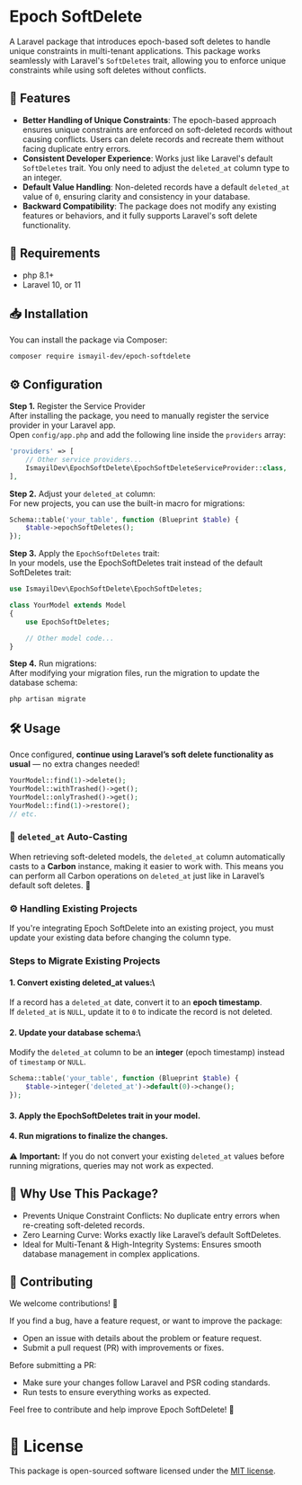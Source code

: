 # Epoch SoftDelete

A Laravel package that introduces epoch-based soft deletes to handle unique constraints in multi-tenant applications. This package works seamlessly with Laravel's `SoftDeletes` trait, allowing you to enforce unique constraints while using soft deletes without conflicts.

## 🚀 Features

- **Better Handling of Unique Constraints**: The epoch-based approach ensures unique constraints are enforced on soft-deleted records without causing conflicts. Users can delete records and recreate them without facing duplicate entry errors.
- **Consistent Developer Experience**: Works just like Laravel's default `SoftDeletes` trait. You only need to adjust the `deleted_at` column type to an integer.
- **Default Value Handling**: Non-deleted records have a default `deleted_at` value of `0`, ensuring clarity and consistency in your database.
- **Backward Compatibility**: The package does not modify any existing features or behaviors, and it fully supports Laravel's soft delete functionality.

## 📌 Requirements

- php 8.1+
- Laravel 10, or 11

## 📥 Installation

You can install the package via Composer:

```bash
composer require ismayil-dev/epoch-softdelete
```
## ⚙️ Configuration

**Step 1.** Register the Service Provider\
After installing the package, you need to manually register the service provider in your Laravel app.\
Open `config/app.php` and add the following line inside the `providers` array:
```php
'providers' => [
    // Other service providers...
    IsmayilDev\EpochSoftDelete\EpochSoftDeleteServiceProvider::class,
],
```

**Step 2.** Adjust your `deleted_at` column:\
For new projects, you can use the built-in macro for migrations:
```php
Schema::table('your_table', function (Blueprint $table) {
    $table->epochSoftDeletes();
});
```

**Step 3.** Apply the `EpochSoftDeletes` trait:\
In your models, use the EpochSoftDeletes trait instead of the default SoftDeletes trait:
```php
use IsmayilDev\EpochSoftDelete\EpochSoftDeletes;

class YourModel extends Model
{
    use EpochSoftDeletes;

    // Other model code...
}
```
**Step 4.** Run migrations:\
After modifying your migration files, run the migration to update the database schema:
```bash
php artisan migrate
```

## 🛠 Usage
Once configured, **continue using Laravel’s soft delete functionality as usual** — no extra changes needed!
```php
YourModel::find(1)->delete();
YourModel::withTrashed()->get();
YourModel::onlyTrashed()->get();
YourModel::find(1)->restore();
// etc.
```

### 📌 `deleted_at` Auto-Casting

When retrieving soft-deleted models, the `deleted_at` column automatically casts to a **Carbon** instance, making it easier to work with.
This means you can perform all Carbon operations on `deleted_at` just like in Laravel’s default soft deletes. 🎯

### ⚙️ Handling Existing Projects
If you're integrating Epoch SoftDelete into an existing project, you must update your existing data before changing the column type.

### Steps to Migrate Existing Projects
#### 1. Convert existing deleted_at values:\
If a record has a `deleted_at` date, convert it to an **epoch timestamp**.\
If `deleted_at` is `NULL`, update it to `0` to indicate the record is not deleted.
#### 2. Update your database schema:\
Modify the `deleted_at` column to be an **integer** (epoch timestamp) instead of `timestamp` or `NULL`.
```php
Schema::table('your_table', function (Blueprint $table) {
    $table->integer('deleted_at')->default(0)->change();
});
```
#### 3. Apply the EpochSoftDeletes trait in your model.
#### 4. Run migrations to finalize the changes.

⚠️ **Important:** If you do not convert your existing `deleted_at` values before running migrations, queries may not work as expected.

## 🎯 Why Use This Package?
* Prevents Unique Constraint Conflicts: No duplicate entry errors when re-creating soft-deleted records.
* Zero Learning Curve: Works exactly like Laravel’s default SoftDeletes.
* Ideal for Multi-Tenant & High-Integrity Systems: Ensures smooth database management in complex applications.

## 📢 Contributing
We welcome contributions! 🎉

If you find a bug, have a feature request, or want to improve the package:
* Open an issue with details about the problem or feature request.
* Submit a pull request (PR) with improvements or fixes.

Before submitting a PR:
* Make sure your changes follow Laravel and PSR coding standards.
* Run tests to ensure everything works as expected.

Feel free to contribute and help improve Epoch SoftDelete! 🚀

# 📜 License

This package is open-sourced software licensed under the [MIT license](https://opensource.org/licenses/MIT).

